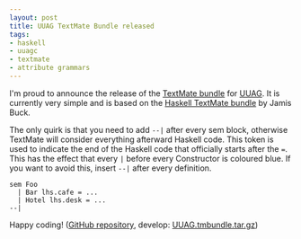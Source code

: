 ```yaml
--- 
layout: post
title: UUAG TextMate Bundle released
tags: 
- haskell
- uuagc
- textmate
- attribute grammars
---
```

I'm proud to announce the release of the <a title="GitHub repository of the
UUAGC TextMate Bundle"
href="https://github.com/spockz/UUAttributeGrammar-TextMate-Bundle">TextMate
bundle</a> for <a title="Utrecht University Attribute Grammar System"
href="http://www.cs.uu.nl/wiki/HUT/AttributeGrammarSystem">UUAG</a>. It is
currently very simple and is based on the <a title="Haskell Bundle for TextMate"
href="http://weblog.jamisbuck.org/2005/11/1/haskell-bundle-for-textmate">Haskell
TextMate bundle</a> by Jamis Buck.

The only quirk is that you need to add `--|` after every sem block, otherwise
TextMate will consider everything afterward Haskell code. This token is used to
indicate the end of the Haskell code that officially starts after the `=`. This
has the effect that every `|` before every Constructor is coloured blue. If you
want to avoid this, insert `--|` after every definition.

```
sem Foo
  | Bar lhs.cafe = ...
  | Hotel lhs.desk = ...
--|
```

Happy coding! (<a
href="https://github.com/spockz/UUAttributeGrammar-TextMate-Bundle">GitHub repository</a>, develop: <a
href="https://github.com/spockz/UUAttributeGrammar-TextMate-Bundle/tarball/master">UUAG.tmbundle.tar.gz</a>)
